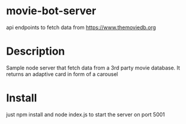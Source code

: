 # movie-bot-server
api endpoints to fetch data from https://www.themoviedb.org

# Description
Sample node server that fetch data from a 3rd party movie database.
It returns an adaptive card in form of a carousel

# Install
just npm install and node index.js to start the server on port 5001
